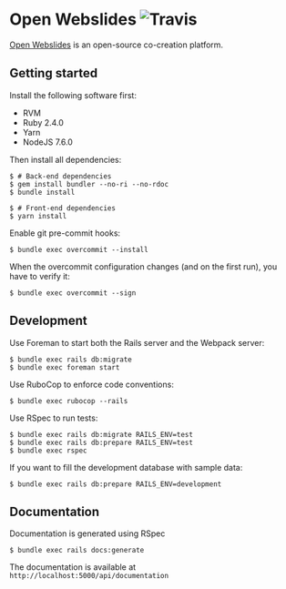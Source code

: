 # Open Webslides ![Travis](https://travis-ci.org/OpenWebslides/OpenWebslides.svg?branch=master)

[Open Webslides](https://openwebslides.github.io) is an open-source co-creation platform.

## Getting started

Install the following software first:

- RVM
- Ruby 2.4.0
- Yarn
- NodeJS 7.6.0

Then install all dependencies:

```
$ # Back-end dependencies
$ gem install bundler --no-ri --no-rdoc
$ bundle install

$ # Front-end dependencies
$ yarn install
```

Enable git pre-commit hooks:

```
$ bundle exec overcommit --install
```

When the overcommit configuration changes (and on the first run), you have to verify it:

```
$ bundle exec overcommit --sign
```

## Development

Use Foreman to start both the Rails server and the Webpack server:

```
$ bundle exec rails db:migrate
$ bundle exec foreman start
```

Use RuboCop to enforce code conventions:

```
$ bundle exec rubocop --rails
```

Use RSpec to run tests:

```
$ bundle exec rails db:migrate RAILS_ENV=test
$ bundle exec rails db:prepare RAILS_ENV=test
$ bundle exec rspec
```

If you want to fill the development database with sample data:

```
$ bundle exec rails db:prepare RAILS_ENV=development
```

## Documentation

Documentation is generated using RSpec

```
$ bundle exec rails docs:generate
```

The documentation is available at `http://localhost:5000/api/documentation`
